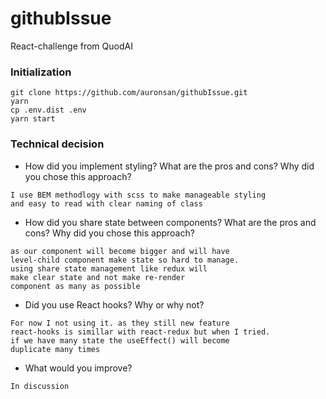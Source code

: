 # githubIssue
React-challenge from QuodAI

### Initialization
```
git clone https://github.com/auronsan/githubIssue.git
yarn
cp .env.dist .env
yarn start
```

### Technical decision


 - How did you implement styling? What are the pros and cons? Why did you chose this approach?

``` 
I use BEM methodlogy with scss to make manageable styling 
and easy to read with clear naming of class
```

- How did you share state between components? What are the pros and cons? Why did you chose this approach?

```
as our component will become bigger and will have 
level-child component make state so hard to manage.
using share state management like redux will 
make clear state and not make re-render 
component as many as possible
```
- Did you use React hooks? Why or why not?
```
For now I not using it. as they still new feature 
react-hooks is simillar with react-redux but when I tried.
if we have many state the useEffect() will become 
duplicate many times
```
- What would you improve?

```
In discussion
```